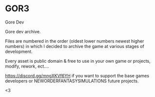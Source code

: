 # GOR3
Gore Dev 

Gore dev archive.

Files are numbered in the order (oldest lower numbers newest higher numbers) in which I decided to archive the game at various stages of development.

Every asset is public domain & free to use in your own game or projects, modify, rework, ect....

https://discord.gg/mngXKVf6YH if you want to support the base games developers or NEWORDERFANTASYSIMULATIONS future projects.

<3

